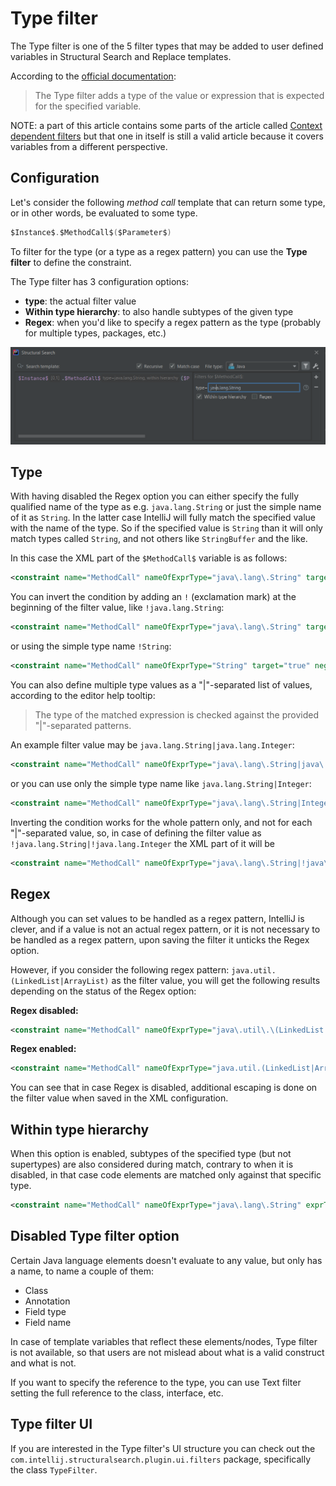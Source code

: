 # Type filter

The Type filter is one of the 5 filter types that may be added to user defined variables in Structural Search and Replace templates.

According to the [official documentation](https://www.jetbrains.com/help/idea/search-templates.html#type_filter):
> The Type filter adds a type of the value or expression that is expected for the specified variable.

NOTE: a part of this article contains some parts of the article called [Context dependent filters](../28-Context-dependent-filters/28-Context-dependent-filters.md)
but that one in itself is still a valid article because it covers variables from a different perspective.

## Configuration

Let's consider the following *method call* template that can return some type, or in other words, be evaluated to some type.

```java
$Instance$.$MethodCall$($Parameter$)
```

To filter for the type (or a type as a regex pattern) you can use the **Type filter** to define the constraint.

The Type filter has 3 configuration options:
- **type**: the actual filter value
- **Within type hierarchy**: to also handle subtypes of the given type
- **Regex**: when you'd like to specify a regex pattern as the type (probably for multiple types, packages, etc.)

![type-filter-configuration](images/47-type-filter-configuration.png)

## Type

With having disabled the Regex option you can either specify the fully qualified name of the type as e.g. `java.lang.String` or
just the simple name of it as `String`. In the latter case IntelliJ will fully match the specified value with the name of the type.
So if the specified value is `String` than it will only match types called `String`, and not others like `StringBuffer` and the like.

In this case the XML part of the `$MethodCall$` variable is as follows:

```xml
<constraint name="MethodCall" nameOfExprType="java\.lang\.String" target="true" within="" contains="" />
```

You can invert the condition by adding an `!` (exclamation mark) at the beginning of the filter value, like `!java.lang.String`:

```xml
<constraint name="MethodCall" nameOfExprType="java\.lang\.String" target="true" negateExprType="true" within="" contains="" />
```

or using the simple type name `!String`:

```xml
<constraint name="MethodCall" nameOfExprType="String" target="true" negateExprType="true" within="" contains="" />
```

You can also define multiple type values as a "|"-separated list of values, according to the editor help tooltip:

> The type of the matched expression is checked against the provided "|"-separated patterns.

An example filter value may be `java.lang.String|java.lang.Integer`:

```xml
<constraint name="MethodCall" nameOfExprType="java\.lang\.String|java\.lang\.Integer" target="true" within="" contains="" />
```

or you can use only the simple type name like `java.lang.String|Integer`:

```xml
<constraint name="MethodCall" nameOfExprType="java\.lang\.String|Integer" target="true" within="" contains="" />
```

Inverting the condition works for the whole pattern only, and not for each "|"-separated value, so, in case of defining the filter value as
`!java.lang.String|!java.lang.Integer` the XML part of it will be

```xml
<constraint name="MethodCall" nameOfExprType="java\.lang\.String|!java\.lang\.Integer" target="true" negateExprType="true" within="" contains="" />
```

## Regex

Although you can set values to be handled as a regex pattern, IntelliJ is clever, and if a value
is not an actual regex pattern, or it is not necessary to be handled as a regex pattern, upon saving the filter it unticks the Regex option.

However, if you consider the following regex pattern: `java.util.(LinkedList|ArrayList)` as the filter value, you will get the following results
depending on the status of the Regex option:

**Regex disabled:**

```xml
<constraint name="MethodCall" nameOfExprType="java\.util\.\(LinkedList|ArrayList\)" target="true" within="" contains="" />
```

**Regex enabled:**

```xml
<constraint name="MethodCall" nameOfExprType="java.util.(LinkedList|ArrayList)" target="true" within="" contains="" />
```

You can see that in case Regex is disabled, additional escaping is done on the filter value when saved in the XML configuration.

## Within type hierarchy

When this option is enabled, subtypes of the specified type (but not supertypes) are also considered during match, contrary to when it is disabled, in that case
code elements are matched only against that specific type.

```xml
<constraint name="MethodCall" nameOfExprType="java\.lang\.String" exprTypeWithinHierarchy="true" target="true" within="" contains="" />
```

## Disabled Type filter option

Certain Java language elements doesn't evaluate to any value, but only has a name, to name a couple of them:
- Class
- Annotation
- Field type
- Field name

In case of template variables that reflect these elements/nodes, Type filter is not available, so that users are not mislead about what is a valid construct and what is not.

If you want to specify the reference to the type, you can use Text filter setting the full reference to the class, interface, etc.

## Type filter UI

If you are interested in the Type filter's UI structure you can check out the `com.intellij.structuralsearch.plugin.ui.filters` package,
specifically the class `TypeFilter`. 

